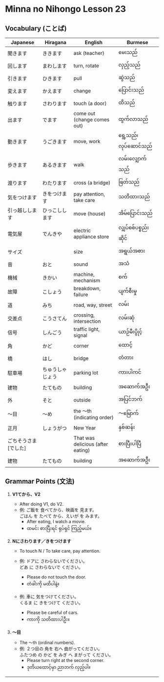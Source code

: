 # Minna no Nihongo Lesson 23

## Vocabulary (ことば)

| Japanese     | Hiragana      | English                          | Burmese                 |
|--------------|--------------|----------------------------------|-------------------------|
| 聞きます     | ききます      | ask (teacher)                    | မေးသည်                  |
| 回します     | まわします    | turn, rotate                     | လှည့်သည်                |
| 引きます     | ひきます      | pull                             | ဆွဲသည်                 |
| 変えます     | かえます      | change                           | ပြောင်းသည်              |
| 触ります     | さわります    | touch (a door)                   | ထိသည်                   |
| 出ます       | でます        | come out (change comes out)      | ထွက်လာသည်               |
| 動きます     | うごきます    | move, work                       | ရွေ့သည်၊ လုပ်ဆောင်သည်    |
| 歩きます     | あるきます    | walk                             | လမ်းလျှောက်သည်           |
| 渡ります     | わたります    | cross (a bridge)                 | ဖြတ်သည်                  |
| 気をつけます | きをつけます  | pay attention, take care         | သတိထားသည်                |
| 引っ越しします| ひっこしします| move (house)                     | အိမ်ပြောင်းသည်           |
| 電気屋       | でんきや      | electric appliance store         | လျှပ်စစ်ပစ္စည်းဆိုင်        |
| サイズ       |              | size                             | အရွယ်အစား                 |
| 音           | おと          | sound                            | အသံ                      |
| 機械         | きかい        | machine, mechanism               | စက်                      |
| 故障         | こしょう      | breakdown, failure               | ပျက်စီးမှု                 |
| 道           | みち          | road, way, street                | လမ်း                      |
| 交差点       | こうさてん    | crossing, intersection           | လမ်းဆုံ                   |
| 信号         | しんごう      | traffic light, signal            | ယာဉ်မီးပွိုင့်              |
| 角           | かど          | corner                           | ထောင့်                     |
| 橋           | はし          | bridge                           | တံတား                      |
| 駐車場       | ちゅうしゃじょう| parking lot                    | ကားပါကင်                   |
| 建物         | たてもの      | building                         | အဆောက်အဦး                  |
| 外           | そと          | outside                          | အပြင်ဘက်                   |
| ～目         | ～め          | the ～th (indicating order)      | ～မြောက်                   |
| 正月         | しょうがつ    | New Year                         | နှစ်ဆန်း                    |
| ごちそうさま[でした]|         | That was delicious (after eating)| စားပြီးပါပြီ                 |
| 建物         | たてもの      | building                         | အဆောက်အဦး                  |

## Grammar Points (文法)

1. **V1てから、V2**
   - After doing V1, do V2.
   - 例: ご飯を 食べてから、映画を 見ます。  
     ごはん を たべて から、えいが を みます。
     - After eating, I watch a movie.
     - ထမင်း စားပြီးရင် ရုပ်ရှင် ကြည့်မယ်။

2. **Nにさわります／きをつけます**
   - To touch N / To take care, pay attention.
   - 例: ドアに さわらないでください。  
     どあ に さわらないで ください。
     - Please do not touch the door.
     - တံခါးကို မထိပါနဲ့။

   - 例: 車に 気をつけてください。  
     くるま に きをつけて ください。
     - Please be careful of cars.
     - ကားကို သတိထားပါဦး။

3. **～目**
   - The ～th (ordinal numbers).
   - 例: ２つ目の 角を 右へ 曲がってください。  
     ふたつめ の かど を みぎ へ まがって ください。
     - Please turn right at the second corner.
     - ဒုတိယထောင့်မှာ ညာဘက် လှည့်ပါ။

---